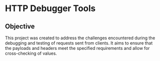 # HTTP Debugger Tools

## Objective

This project was created to address the challenges encountered during the debugging and testing of requests sent from clients. It aims to ensure that the payloads and headers meet the specified requirements and allow for cross-checking of values.
